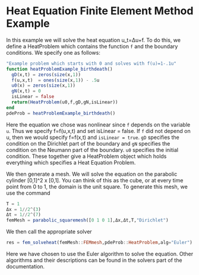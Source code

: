 # Heat Equation Finite Element Method Example

In this example we will solve the heat equation u_t=Δu+f. To do this, we define
a HeatProblem which contains the function `f` and the boundary conditions. We
specify one as follows:

```julia
"Example problem which starts with 0 and solves with f(u)=1-.1u"
function heatProblemExample_birthdeath()
  gD(x,t) = zeros(size(x,1))
  f(u,x,t)  = ones(size(x,1)) - .5u
  u0(x) = zeros(size(x,1))
  gN(x,t) = 0
  isLinear = false
  return(HeatProblem(u0,f,gD,gN,isLinear))
end
pdeProb = heatProblemExample_birthdeath()
```

Here the equation we chose was nonlinear since `f` depends on the variable `u`.
Thus we specify f=f(u,x,t) and set isLinear = false. If `f` did not depend on
u, then we would specify f=f(x,t) and `isLinear = true`. `gD` specifies the condition
on the Dirichlet part of the boundary and `gN` specifies the condition on the
Neumann part of the boundary. `u0` specifies the initial condition. These together
give a HeatProblem object which holds everything which specifies a Heat Equation Problem.

We then generate a mesh. We will solve the equation on the parabolic cylinder
[0,1]^2 x [0,1]. You can think of this as the cube, or at every time point from 0
to 1, the domain is the unit square. To generate this mesh, we use the command

```julia
T = 1
Δx = 1//2^(3)
Δt = 1//2^(7)
femMesh = parabolic_squaremesh([0 1 0 1],Δx,Δt,T,"Dirichlet")
```  

We then call the appropriate solver

```julia
res = fem_solveheat(femMesh::FEMmesh,pdeProb::HeatProblem,alg="Euler")
```

Here we have chosen to use the Euler algorithm to solve the equation. Other algorithms
and their descriptions can be found in the solvers part of the documentation.
